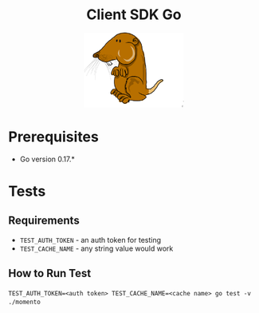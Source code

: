 <div align="center">
    <h1 align="center">Client SDK Go</h1>
    <img src="images/gopher.png" alt="Logo" width="200" height="150">
</div>

# Prerequisites

- Go version 0.17.\*

# Tests

## Requirements

- `TEST_AUTH_TOKEN` - an auth token for testing
- `TEST_CACHE_NAME` - any string value would work

## How to Run Test

`TEST_AUTH_TOKEN=<auth token> TEST_CACHE_NAME=<cache name> go test -v ./momento`
